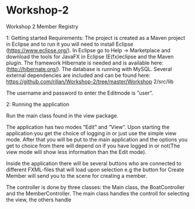 # Workshop-2
Workshop 2 Member Registry 


1: Getting started
Requirements: The project is created as a Maven project in Eclipse and to run it you will need to install Eclipse (https://www.eclipse.org/). In Eclipse go to Help → Marketplace and download the tools for JavaFX in Eclipse (E(fx)eclipse and the  Maven plugin.
The framework Hibernate is needed and is available here: (http://hibernate.org/).
The database is running with MySQL.
Several external dependencies are included and can be found here: https://github.com/rillan/Workshop-2/tree/master/Workshop 2/src/lib


The username and password to enter the Editmode is ”user”.

2: Running the application

Run the main class found in the view package.

The application has two modes ”Edit” and ”View”. Upon starting the application you get the choice of logging in or just use the simple view mode.
After that you will be put to the main application and the options you get to choice from there will depend on if you have logged in or not(The view mode will show less information than the Edit mode).

Inside the application there will be several buttons who are connected to different FXML-files that will load upon selection e.g the button for Create Member will send you to the scene for creating a member.

The controller is done by three classes: the Main class, the BoatController and the MemberController. The main class handles the controll for selecting the view, the others handle 
